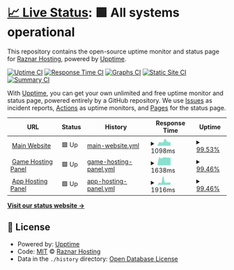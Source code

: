 # [📈 Live Status](https://up.raznar.id): <!--live status--> **🟩 All systems operational**

This repository contains the open-source uptime monitor and status page for [Raznar Hosting](https://raznar.id/), powered by [Upptime](https://github.com/upptime/upptime).

[![Uptime CI](https://github.com/Raznar-Hosting/uptime-monitor/workflows/Uptime%20CI/badge.svg)](https://github.com/Raznar-Hosting/uptime-monitor/actions?query=workflow%3A%22Uptime+CI%22)
[![Response Time CI](https://github.com/Raznar-Hosting/uptime-monitor/workflows/Response%20Time%20CI/badge.svg)](https://github.com/Raznar-Hosting/uptime-monitor/actions?query=workflow%3A%22Response+Time+CI%22)
[![Graphs CI](https://github.com/Raznar-Hosting/uptime-monitor/workflows/Graphs%20CI/badge.svg)](https://github.com/Raznar-Hosting/uptime-monitor/actions?query=workflow%3A%22Graphs+CI%22)
[![Static Site CI](https://github.com/Raznar-Hosting/uptime-monitor/workflows/Static%20Site%20CI/badge.svg)](https://github.com/Raznar-Hosting/uptime-monitor/actions?query=workflow%3A%22Static+Site+CI%22)
[![Summary CI](https://github.com/Raznar-Hosting/uptime-monitor/workflows/Summary%20CI/badge.svg)](https://github.com/Raznar-Hosting/uptime-monitor/actions?query=workflow%3A%22Summary+CI%22)

With [Upptime](https://upptime.js.org), you can get your own unlimited and free uptime monitor and status page, powered entirely by a GitHub repository. We use [Issues](https://github.com/Raznar-Hosting/uptime-monitor/issues) as incident reports, [Actions](https://github.com/Raznar-Hosting/uptime-monitor/actions) as uptime monitors, and [Pages](https://up.raznar.id) for the status page.

<!--start: status pages-->
<!-- This summary is generated by Upptime (https://github.com/upptime/upptime) -->
<!-- Do not edit this manually, your changes will be overwritten -->
<!-- prettier-ignore -->
| URL | Status | History | Response Time | Uptime |
| --- | ------ | ------- | ------------- | ------ |
| <img alt="" src="https://favicons.githubusercontent.com/raznar.id" height="13"> [Main Website](https://raznar.id) | 🟩 Up | [main-website.yml](https://github.com/Raznar-Hosting/uptime-monitor/commits/HEAD/history/main-website.yml) | <details><summary><img alt="Response time graph" src="./graphs/main-website/response-time-week.png" height="20"> 1098ms</summary><br><a href="https://up.raznar.id/history/main-website"><img alt="Response time 1341" src="https://img.shields.io/endpoint?url=https%3A%2F%2Fraw.githubusercontent.com%2FRaznar-Hosting%2Fuptime-monitor%2FHEAD%2Fapi%2Fmain-website%2Fresponse-time.json"></a><br><a href="https://up.raznar.id/history/main-website"><img alt="24-hour response time 909" src="https://img.shields.io/endpoint?url=https%3A%2F%2Fraw.githubusercontent.com%2FRaznar-Hosting%2Fuptime-monitor%2FHEAD%2Fapi%2Fmain-website%2Fresponse-time-day.json"></a><br><a href="https://up.raznar.id/history/main-website"><img alt="7-day response time 1098" src="https://img.shields.io/endpoint?url=https%3A%2F%2Fraw.githubusercontent.com%2FRaznar-Hosting%2Fuptime-monitor%2FHEAD%2Fapi%2Fmain-website%2Fresponse-time-week.json"></a><br><a href="https://up.raznar.id/history/main-website"><img alt="30-day response time 1392" src="https://img.shields.io/endpoint?url=https%3A%2F%2Fraw.githubusercontent.com%2FRaznar-Hosting%2Fuptime-monitor%2FHEAD%2Fapi%2Fmain-website%2Fresponse-time-month.json"></a><br><a href="https://up.raznar.id/history/main-website"><img alt="1-year response time 1341" src="https://img.shields.io/endpoint?url=https%3A%2F%2Fraw.githubusercontent.com%2FRaznar-Hosting%2Fuptime-monitor%2FHEAD%2Fapi%2Fmain-website%2Fresponse-time-year.json"></a></details> | <details><summary><a href="https://up.raznar.id/history/main-website">99.53%</a></summary><a href="https://up.raznar.id/history/main-website"><img alt="All-time uptime 97.33%" src="https://img.shields.io/endpoint?url=https%3A%2F%2Fraw.githubusercontent.com%2FRaznar-Hosting%2Fuptime-monitor%2FHEAD%2Fapi%2Fmain-website%2Fuptime.json"></a><br><a href="https://up.raznar.id/history/main-website"><img alt="24-hour uptime 96.73%" src="https://img.shields.io/endpoint?url=https%3A%2F%2Fraw.githubusercontent.com%2FRaznar-Hosting%2Fuptime-monitor%2FHEAD%2Fapi%2Fmain-website%2Fuptime-day.json"></a><br><a href="https://up.raznar.id/history/main-website"><img alt="7-day uptime 99.53%" src="https://img.shields.io/endpoint?url=https%3A%2F%2Fraw.githubusercontent.com%2FRaznar-Hosting%2Fuptime-monitor%2FHEAD%2Fapi%2Fmain-website%2Fuptime-week.json"></a><br><a href="https://up.raznar.id/history/main-website"><img alt="30-day uptime 96.71%" src="https://img.shields.io/endpoint?url=https%3A%2F%2Fraw.githubusercontent.com%2FRaznar-Hosting%2Fuptime-monitor%2FHEAD%2Fapi%2Fmain-website%2Fuptime-month.json"></a><br><a href="https://up.raznar.id/history/main-website"><img alt="1-year uptime 97.33%" src="https://img.shields.io/endpoint?url=https%3A%2F%2Fraw.githubusercontent.com%2FRaznar-Hosting%2Fuptime-monitor%2FHEAD%2Fapi%2Fmain-website%2Fuptime-year.json"></a></details>
| <img alt="" src="https://favicons.githubusercontent.com/game.hosting.raznar.id" height="13"> [Game Hosting Panel](https://game.hosting.raznar.id) | 🟩 Up | [game-hosting-panel.yml](https://github.com/Raznar-Hosting/uptime-monitor/commits/HEAD/history/game-hosting-panel.yml) | <details><summary><img alt="Response time graph" src="./graphs/game-hosting-panel/response-time-week.png" height="20"> 1638ms</summary><br><a href="https://up.raznar.id/history/game-hosting-panel"><img alt="Response time 1383" src="https://img.shields.io/endpoint?url=https%3A%2F%2Fraw.githubusercontent.com%2FRaznar-Hosting%2Fuptime-monitor%2FHEAD%2Fapi%2Fgame-hosting-panel%2Fresponse-time.json"></a><br><a href="https://up.raznar.id/history/game-hosting-panel"><img alt="24-hour response time 2355" src="https://img.shields.io/endpoint?url=https%3A%2F%2Fraw.githubusercontent.com%2FRaznar-Hosting%2Fuptime-monitor%2FHEAD%2Fapi%2Fgame-hosting-panel%2Fresponse-time-day.json"></a><br><a href="https://up.raznar.id/history/game-hosting-panel"><img alt="7-day response time 1638" src="https://img.shields.io/endpoint?url=https%3A%2F%2Fraw.githubusercontent.com%2FRaznar-Hosting%2Fuptime-monitor%2FHEAD%2Fapi%2Fgame-hosting-panel%2Fresponse-time-week.json"></a><br><a href="https://up.raznar.id/history/game-hosting-panel"><img alt="30-day response time 1450" src="https://img.shields.io/endpoint?url=https%3A%2F%2Fraw.githubusercontent.com%2FRaznar-Hosting%2Fuptime-monitor%2FHEAD%2Fapi%2Fgame-hosting-panel%2Fresponse-time-month.json"></a><br><a href="https://up.raznar.id/history/game-hosting-panel"><img alt="1-year response time 1383" src="https://img.shields.io/endpoint?url=https%3A%2F%2Fraw.githubusercontent.com%2FRaznar-Hosting%2Fuptime-monitor%2FHEAD%2Fapi%2Fgame-hosting-panel%2Fresponse-time-year.json"></a></details> | <details><summary><a href="https://up.raznar.id/history/game-hosting-panel">99.46%</a></summary><a href="https://up.raznar.id/history/game-hosting-panel"><img alt="All-time uptime 99.55%" src="https://img.shields.io/endpoint?url=https%3A%2F%2Fraw.githubusercontent.com%2FRaznar-Hosting%2Fuptime-monitor%2FHEAD%2Fapi%2Fgame-hosting-panel%2Fuptime.json"></a><br><a href="https://up.raznar.id/history/game-hosting-panel"><img alt="24-hour uptime 96.22%" src="https://img.shields.io/endpoint?url=https%3A%2F%2Fraw.githubusercontent.com%2FRaznar-Hosting%2Fuptime-monitor%2FHEAD%2Fapi%2Fgame-hosting-panel%2Fuptime-day.json"></a><br><a href="https://up.raznar.id/history/game-hosting-panel"><img alt="7-day uptime 99.46%" src="https://img.shields.io/endpoint?url=https%3A%2F%2Fraw.githubusercontent.com%2FRaznar-Hosting%2Fuptime-monitor%2FHEAD%2Fapi%2Fgame-hosting-panel%2Fuptime-week.json"></a><br><a href="https://up.raznar.id/history/game-hosting-panel"><img alt="30-day uptime 99.45%" src="https://img.shields.io/endpoint?url=https%3A%2F%2Fraw.githubusercontent.com%2FRaznar-Hosting%2Fuptime-monitor%2FHEAD%2Fapi%2Fgame-hosting-panel%2Fuptime-month.json"></a><br><a href="https://up.raznar.id/history/game-hosting-panel"><img alt="1-year uptime 99.55%" src="https://img.shields.io/endpoint?url=https%3A%2F%2Fraw.githubusercontent.com%2FRaznar-Hosting%2Fuptime-monitor%2FHEAD%2Fapi%2Fgame-hosting-panel%2Fuptime-year.json"></a></details>
| <img alt="" src="https://favicons.githubusercontent.com/app.hosting.raznar.id" height="13"> [App Hosting Panel](https://app.hosting.raznar.id) | 🟩 Up | [app-hosting-panel.yml](https://github.com/Raznar-Hosting/uptime-monitor/commits/HEAD/history/app-hosting-panel.yml) | <details><summary><img alt="Response time graph" src="./graphs/app-hosting-panel/response-time-week.png" height="20"> 1916ms</summary><br><a href="https://up.raznar.id/history/app-hosting-panel"><img alt="Response time 1444" src="https://img.shields.io/endpoint?url=https%3A%2F%2Fraw.githubusercontent.com%2FRaznar-Hosting%2Fuptime-monitor%2FHEAD%2Fapi%2Fapp-hosting-panel%2Fresponse-time.json"></a><br><a href="https://up.raznar.id/history/app-hosting-panel"><img alt="24-hour response time 2340" src="https://img.shields.io/endpoint?url=https%3A%2F%2Fraw.githubusercontent.com%2FRaznar-Hosting%2Fuptime-monitor%2FHEAD%2Fapi%2Fapp-hosting-panel%2Fresponse-time-day.json"></a><br><a href="https://up.raznar.id/history/app-hosting-panel"><img alt="7-day response time 1916" src="https://img.shields.io/endpoint?url=https%3A%2F%2Fraw.githubusercontent.com%2FRaznar-Hosting%2Fuptime-monitor%2FHEAD%2Fapi%2Fapp-hosting-panel%2Fresponse-time-week.json"></a><br><a href="https://up.raznar.id/history/app-hosting-panel"><img alt="30-day response time 1557" src="https://img.shields.io/endpoint?url=https%3A%2F%2Fraw.githubusercontent.com%2FRaznar-Hosting%2Fuptime-monitor%2FHEAD%2Fapi%2Fapp-hosting-panel%2Fresponse-time-month.json"></a><br><a href="https://up.raznar.id/history/app-hosting-panel"><img alt="1-year response time 1444" src="https://img.shields.io/endpoint?url=https%3A%2F%2Fraw.githubusercontent.com%2FRaznar-Hosting%2Fuptime-monitor%2FHEAD%2Fapi%2Fapp-hosting-panel%2Fresponse-time-year.json"></a></details> | <details><summary><a href="https://up.raznar.id/history/app-hosting-panel">99.46%</a></summary><a href="https://up.raznar.id/history/app-hosting-panel"><img alt="All-time uptime 99.62%" src="https://img.shields.io/endpoint?url=https%3A%2F%2Fraw.githubusercontent.com%2FRaznar-Hosting%2Fuptime-monitor%2FHEAD%2Fapi%2Fapp-hosting-panel%2Fuptime.json"></a><br><a href="https://up.raznar.id/history/app-hosting-panel"><img alt="24-hour uptime 96.25%" src="https://img.shields.io/endpoint?url=https%3A%2F%2Fraw.githubusercontent.com%2FRaznar-Hosting%2Fuptime-monitor%2FHEAD%2Fapi%2Fapp-hosting-panel%2Fuptime-day.json"></a><br><a href="https://up.raznar.id/history/app-hosting-panel"><img alt="7-day uptime 99.46%" src="https://img.shields.io/endpoint?url=https%3A%2F%2Fraw.githubusercontent.com%2FRaznar-Hosting%2Fuptime-monitor%2FHEAD%2Fapi%2Fapp-hosting-panel%2Fuptime-week.json"></a><br><a href="https://up.raznar.id/history/app-hosting-panel"><img alt="30-day uptime 99.53%" src="https://img.shields.io/endpoint?url=https%3A%2F%2Fraw.githubusercontent.com%2FRaznar-Hosting%2Fuptime-monitor%2FHEAD%2Fapi%2Fapp-hosting-panel%2Fuptime-month.json"></a><br><a href="https://up.raznar.id/history/app-hosting-panel"><img alt="1-year uptime 99.62%" src="https://img.shields.io/endpoint?url=https%3A%2F%2Fraw.githubusercontent.com%2FRaznar-Hosting%2Fuptime-monitor%2FHEAD%2Fapi%2Fapp-hosting-panel%2Fuptime-year.json"></a></details>

<!--end: status pages-->

[**Visit our status website →**](https://up.raznar.id)

## 📄 License

- Powered by: [Upptime](https://github.com/upptime/upptime)
- Code: [MIT](./LICENSE) © [Raznar Hosting](https://raznar.id/)
- Data in the `./history` directory: [Open Database License](https://opendatacommons.org/licenses/odbl/1-0/)
